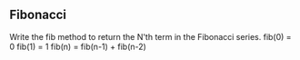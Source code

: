 ## Fibonacci
Write the fib method to return the N'th term in the Fibonacci series.
fib(0) = 0
fib(1) = 1
fib(n) = fib(n-1) + fib(n-2)

